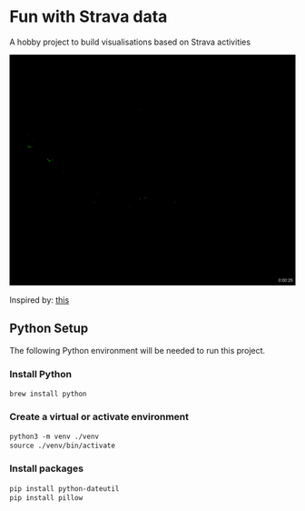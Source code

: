 # Fun with Strava data

A hobby project to build visualisations based on Strava activities

![The Results](./images/animation.gif)

Inspired by: [this](https://www.reddit.com/r/dataisbeautiful/comments/s607z5/oc_2021_recap_of_my_runs_on_strava/)

## Python Setup

The following Python environment will be needed to run this project.

### Install Python

```
brew install python
```

### Create a virtual or activate environment 

```
python3 -m venv ./venv
source ./venv/bin/activate
```

### Install packages

```
pip install python-dateutil 
pip install pillow
```
